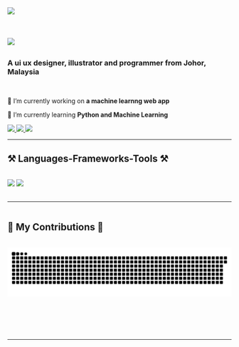 <img styl src="https://visitor-badge.laobi.icu/badge?page_id=Liyana04.Liyana04" />

<h1 style="align-content: center;">
    <img src="https://readme-typing-svg.herokuapp.com/?font=Righteous&size=35&center=true&vCenter=true&width=500&height=70&duration=4000&lines=Hi+There!+👋;+I'm+Nur+Liyana!;" />
</h1>

<h3 style="align-content: center;">A ui ux designer, illustrator and programmer from Johor, Malaysia</h3>

<br/>

<div style="align-content: center;">
 
 🔭 I’m currently working on **a machine learnng web app**
 
 🌱 I’m currently learning **Python and Machine Learning**

 </div>

 <div style="align-content: center;"> 
  <a href="mailto:liyanaaris04@gmail.com">
    <img src="https://img.shields.io/badge/Gmail-333333?style=for-the-badge&logo=gmail&logoColor=red" />
  </a>
  <a href="https://www.linkedin.com/in/nur-liyana-aris/" target="_blank">
    <img src="https://img.shields.io/badge/LinkedIn-0077B5?style=for-the-badge&logo=linkedin&logoColor=white" target="_blank" />
  </a>
  <a href="https://Liyana04.github.io" target="_blank">
     <img src="https://img.shields.io/badge/Portfolio-FF5722?style=for-the-badge&logo=todoist&logoColor=white" target="_blank" /> <!-- sqlite, safari, google-chrome are other good icon options -->
  </a>
</div>

 <hr/>
 
<h2 style="align-content: center;">⚒️ Languages-Frameworks-Tools ⚒️</h2>
<br/>
<div style="align-content: center;">
    <img src="https://skillicons.dev/icons?i=html,bootstrap,css,vscode,github,procreate,power bi,figma,tailwind,git" />
    <img src="https://skillicons.dev/icons?i=python,javascript,mysql,flask" /><br>
</div>

<br/>
<hr/>

<div style="align-content: center;">
  <h2>🐍 My Contributions 🐍</h2>
  <br>
  <img alt="snake eating my contributions" src="https://raw.githubusercontent.com/Liyana04/Liyana04/output/github-contribution-grid-snake.svg" />
  
  <br/><br/><br/>
</div>

<hr/>